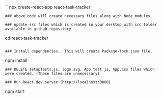 
``
npx create-react-app react-task-tracker
```
### above code will create necessary files along with Node_modules.

### update src files which is created in your desktop with src folder available in github repository

```
cd react-task-tracker
```

### Install dependencies.. This will create Package-lock.json file.
```
npm install
```
### DELETE setupTests.js, logo.svg, App.test.js, App.css files which were created. (These files are unnecessary)

### Run React dev server (http://localhost:3000)

```
npm start
```

